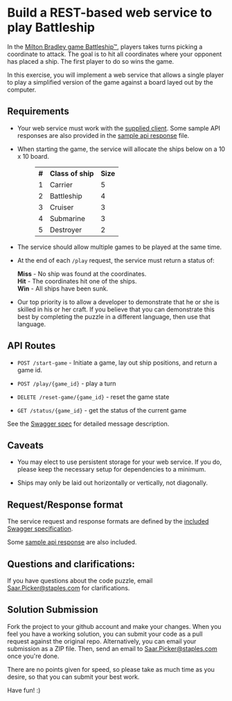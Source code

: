 # Build a REST-based web service to play Battleship

In the [Milton Bradley game Battleship™](https://en.wikipedia.org/wiki/Battleship_%28game%29), players takes turns picking a coordinate to attack. The goal is to hit all coordinates where your opponent has placed a ship. The first player to do so wins the game.

In this exercise, you will implement a web service that allows a single player to play a simplified version of the game against a board layed out by the computer.

## Requirements

* Your web service must work with the [supplied client](client/client.py). Some sample API responses are also provided in the [sample api response](sample-api-responses.json) file.

* When starting the game, the service will allocate the ships below on a 10 x 10 board.

<table style="margin-left: 4em;">
    <tr><th>#</th><th>Class of ship</th><th>Size</th></tr>
    <tr><td>1</td><td>Carrier</td><td>5</td></tr>
    <tr><td>2</td><td>Battleship</td><td>4</td></tr>
    <tr><td>3</td><td>Cruiser</td><td>3</td></tr>
    <tr><td>4</td><td>Submarine</td><td>3</td></tr>
    <tr><td>5</td><td>Destroyer</td><td>2</td></tr>
</table>

* The service should allow multiple games to be played at the same time. 

* At the end of each `/play` request, the service must return a status of:

    **Miss** - No ship was found at the coordinates.  
    **Hit** - The coordinates hit one of the ships.  
    **Win** - All ships have been sunk.

* Our top priority is to allow a developer to demonstrate that he or she is skilled in his or her craft. If you believe that you can demonstrate this best by completing the puzzle in a different language, then use that language.

## API Routes

* `POST /start-game` - Initiate a game, lay out ship positions, and return a game id.

* `POST /play/{game_id}` - play a turn

* `DELETE /reset-game/{game_id}` - reset the game state

* `GET /status/{game_id}` - get the status of the current game

See the [Swagger spec](battleship-spec.yml) for detailed message description.

## Caveats

* You may elect to use persistent storage for your web service. If you do, please keep the necessary setup for dependencies to a minimum.

* Ships may only be laid out horizontally or vertically, not diagonally.

## Request/Response format

The service request and response formats are defined by the [included Swagger specification](battleship-spec.yml).

Some [sample api response](sample-api-responses.json) are also included.

## Questions and clarifications:

If you have questions about the code puzzle, email [Saar.Picker@staples.com](mailto:saar.picker@staples.com) for clarifications.

## Solution Submission

Fork the project to your github account and make your changes. When you feel you have a working solution, you can submit your code as a pull request against the original repo. Alternatively, you can email your submission as a ZIP file. Then, send an email to [Saar.Picker@staples.com](mailto:saar.picker@staples.com) once you're done.

There are no points given for speed, so please take as much time as you desire,
so that you can submit your best work.

Have fun! :)
